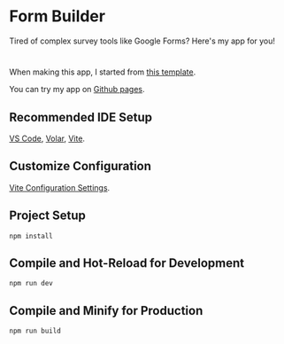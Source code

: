 # Form Builder

Tired of complex survey tools like Google Forms? Here's my app for you!

#

When making this app, I started from [this template](<https://www.figma.com/community/file/847634156194273771/simpleform?searchSessionId=lsari9wg-yurmz56rq4p>).

You can try my app on [Github pages](https://yoursaniki.github.io/Form-Builder-App/#/).

## Recommended IDE Setup

[VS Code](https://code.visualstudio.com/), [Volar](https://marketplace.visualstudio.com/items?itemName=Vue.volar), [Vite](https://vitejs.dev/).

## Customize Configuration

[Vite Configuration Settings](https://vitejs.dev/config/).

## Project Setup

```nodejs copy
npm install
```

## Compile and Hot-Reload for Development

```nodejs copy
npm run dev
```

## Compile and Minify for Production

```nodejs copy
npm run build
```
